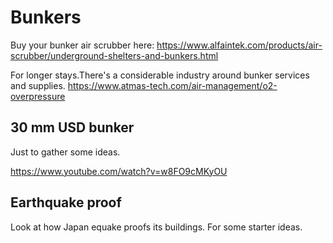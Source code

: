 # Bunkers

Buy your bunker air scrubber here: https://www.alfaintek.com/products/air-scrubber/underground-shelters-and-bunkers.html

For longer stays.There's a considerable industry around bunker services and supplies.
https://www.atmas-tech.com/air-management/o2-overpressure

## 30 mm USD bunker

Just to gather some ideas.

https://www.youtube.com/watch?v=w8FO9cMKyOU

## Earthquake proof

Look at how Japan equake proofs its buildings. For some starter ideas.
